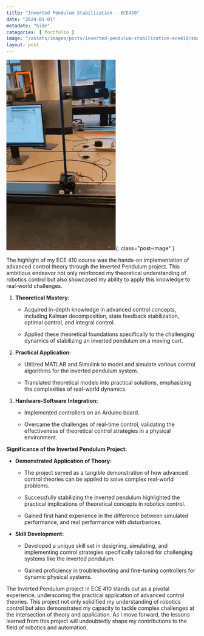 ```yaml
---
title: "Inverted Pendulum Stabilization - ECE410"
date: "2024-01-01"
metadate: "hide"
categories: [ Portfolio ]
image: "/assets/images/posts/inverted-pendulum-stabilization-ece410/small3-1.gif"
layout: post
---
```


![](/assets/images/posts/inverted-pendulum-stabilization-ece410/small3-1.gif?w=288){: class="post-image" }

The highlight of my ECE 410 course was the hands-on implementation of advanced control theory through the Inverted Pendulum project. This ambitious endeavor not only reinforced my theoretical understanding of robotics control but also showcased my ability to apply this knowledge to real-world challenges.

1. **Theoretical Mastery:**
    - Acquired in-depth knowledge in advanced control concepts, including Kalman decomposition, state feedback stabilization, optimal control, and integral control.
    
    - Applied these theoretical foundations specifically to the challenging dynamics of stabilizing an inverted pendulum on a moving cart.

3. **Practical Application:**
    - Utilized MATLAB and Simulink to model and simulate various control algorithms for the inverted pendulum system.
    
    - Translated theoretical models into practical solutions, emphasizing the complexities of real-world dynamics.

5. **Hardware-Software Integration:**
    - Implemented controllers on an Arduino board.
    
    - Overcame the challenges of real-time control, validating the effectiveness of theoretical control strategies in a physical environment.

**Significance of the Inverted Pendulum Project:**

- **Demonstrated Application of Theory:**
    - The project served as a tangible demonstration of how advanced control theories can be applied to solve complex real-world problems.
    
    - Successfully stabilizing the inverted pendulum highlighted the practical implications of theoretical concepts in robotics control.
    
    - Gained first hand experience in the difference between simulated performance, and real performance with disturbances.

- **Skill Development:**
    - Developed a unique skill set in designing, simulating, and implementing control strategies specifically tailored for challenging systems like the inverted pendulum.
    
    - Gained proficiency in troubleshooting and fine-tuning controllers for dynamic physical systems.

The Inverted Pendulum project in ECE 410 stands out as a pivotal experience, underscoring the practical application of advanced control theories. This project not only solidified my understanding of robotics control but also demonstrated my capacity to tackle complex challenges at the intersection of theory and application. As I move forward, the lessons learned from this project will undoubtedly shape my contributions to the field of robotics and automation.
